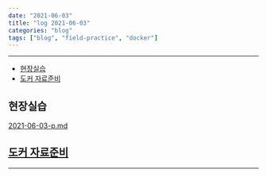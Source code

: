 ```yaml
---
date: "2021-06-03"
title: "log 2021-06-03"
categories: "blog"
tags: ["blog", "field-practice", "docker"]
---
```


----------

- [현장실습](#현장실습)
- [도커 자료준비](#도커-자료준비)

## 현장실습

[2021-06-03-p.md](./2021-06-03-p.md)

## [도커 자료준비](../study/seminar/field-practice-docker-seminar/introduction-to-docker.md)

----------
